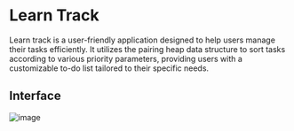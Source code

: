 # Learn Track

Learn track is a user-friendly application designed to help users manage their tasks efficiently. It utilizes the pairing heap data structure to sort tasks according to various priority parameters, providing users with a customizable to-do list tailored to their specific needs.


## Interface
![image](https://github.com/ZainabbHaider/Learn-Track/assets/89449023/a2656956-30c3-40ec-9750-1d29b4d1427a)
